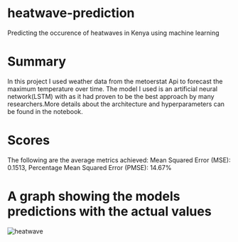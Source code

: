 # heatwave-prediction
Predicting the occurence of heatwaves in Kenya using machine learning

# Summary

In this project I used weather data from the metoerstat Api to forecast the maximum temperature over time. The model I used is an artificial neural network(LSTM) with as it had proven to be the best approach by many researchers.More details about the architecture and hyperparameters can be found in the notebook. 

# Scores

The following are the average metrics achieved:  Mean Squared Error (MSE): 0.1513, Percentage Mean Squared Error (PMSE): 14.67%

# A graph showing the models predictions with the actual values
![heatwave](https://github.com/freddyjaoko/heatwave-prediction/assets/117746655/a066011b-51c3-46de-8be0-26c9937d9a07)

